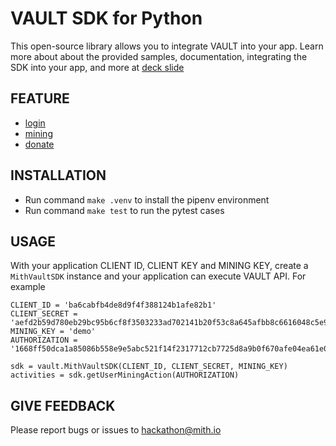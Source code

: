 VAULT SDK for Python
========================

This open-source library allows you to integrate VAULT into your app.
Learn more about about the provided samples, documentation, integrating the SDK into your app,
and more at [deck slide](https://drive.google.com/file/d/1g4-O4WggqCec6fTVqP2-4hDq6DFgUFbB/view)

FEATURE
--------
* [login](https://documenter.getpostman.com/view/4856913/RztrHRU9#3563f4ea-88bc-403d-8071-d3d3767bd01d)
* [mining](https://documenter.getpostman.com/view/4856913/RztrHRU9#0cbb0a41-2cfc-4d3a-b541-4cfbbf807843)
* [donate](https://documenter.getpostman.com/view/4856913/RztrHRU9#608ccdd4-6a95-41f0-b247-ffae9a976feb)

INSTALLATION
------------
- Run command `make .venv` to install the pipenv environment
- Run command `make test` to run the pytest cases


USAGE
------------
With your application CLIENT ID, CLIENT KEY and MINING KEY, create a `MithVaultSDK` instance
and your application can execute VAULT API. For example

```
CLIENT_ID = 'ba6cabfb4de8d9f4f388124b1afe82b1'
CLIENT_SECRET = 'aefd2b59d780eb29bc95b6cf8f3503233ad702141b20f53c8a645afbb8c6616048c5e9cc741e0ebee1a2469c68364e57e29dbeeabadc0b67958b9c3da7eabab9'
MINING_KEY = 'demo'
AUTHORIZATION = '1668ff50dca1a85086b558e9e5abc521f14f2317712cb7725d8a9b0f670afe04ea61e091f1060e7845e16e55e300995cb79340782ce34ba683ec9e37e856ff95'

sdk = vault.MithVaultSDK(CLIENT_ID, CLIENT_SECRET, MINING_KEY)
activities = sdk.getUserMiningAction(AUTHORIZATION)
```


GIVE FEEDBACK
-------------
Please report bugs or issues to [hackathon@mith.io](hackathon@mith.io)
